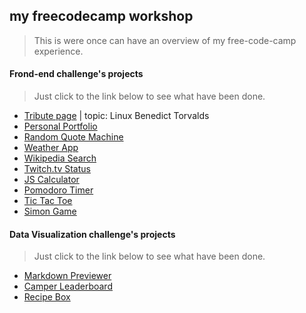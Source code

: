 ## my freecodecamp workshop
>This is were once can have an overview of my free-code-camp experience.

#### Frond-end challenge's projects
>Just click to the link below to see what have been done.

 - [Tribute page](http://codepen.io/tnga/full/pybdeQ/) | topic: Linux Benedict Torvalds
 - [Personal Portfolio](http://codepen.io/tnga/full/QNKMdR/)
 - [Random Quote Machine](http://codepen.io/tnga/full/jqwqvR/)
 - [Weather App](http://codepen.io/tnga/full/NNvwzZ/)
 - [Wikipedia Search](http://codepen.io/tnga/full/YqrzQE/)
 - [Twitch.tv Status](http://codepen.io/tnga/full/wGrQNN)
 - [JS Calculator](https://codepen.io/tnga/full/PNOrRE)
 - [Pomodoro Timer](http://codepen.io/tnga/full/MyrNXw)
 - [Tic Tac Toe](http://codepen.io/tnga/full/MyQzpV)
 - [Simon Game](http://codepen.io/tnga/full/LNddLa)
 
#### Data Visualization challenge's projects
>Just click to the link below to see what have been done.

 - [Markdown Previewer](http://codepen.io/tnga/full/LNmeaR)
 - [Camper Leaderboard](http://codepen.io/tnga/full/XdYrpm)
 - [Recipe Box](http://codepen.io/tnga/full/EKRvZr)
